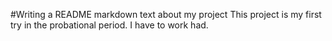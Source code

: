 #Writing a README markdown text about my project
This project is my first try in the probational period. I have to work had.
